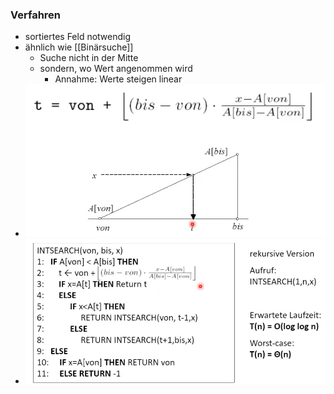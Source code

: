 ### Verfahren
+ sortiertes Feld notwendig
+ ähnlich wie [[Binärsuche]]
	+ Suche nicht in der Mitte
	+ sondern, wo Wert angenommen wird
		+ Annahme: Werte steigen linear
+ ![](Pasted%20image%2020221028172911.png)
+ ![](Pasted%20image%2020221028173207.png)
